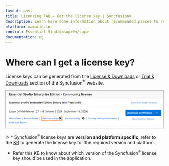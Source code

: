 ```yaml
---
layout: post
title: Licensing FAQ – Get the license key | Syncfusion®
description: Learn here some information about recommended places to register the Syncfusion® license key in your application.
platform: xamarin.ios
control: Essential Studio<sup>®</sup>
documentation: ug
---
```


# Where can I get a license key?

License keys can be generated from the [License & Downloads](https://syncfusion.com/account/downloads) or [Trial & Downloads](https://www.syncfusion.com/account/manage-trials/downloads) section of the Syncfusion<sup>®</sup> website. 

![Get License Key](licensing-images/generate-license.png)

I> * Syncfusion<sup>®</sup> license keys are **version and platform specific**, refer to the [KB](https://www.syncfusion.com/kb/8976/how-to-generate-license-key-for-licensed-products) to generate the license key for the required version and platform.
* Refer this [KB](https://www.syncfusion.com/kb/8951/which-version-syncfusion-license-key-should-i-use-in-my-application) to know about which version of the Syncfusion<sup>®</sup> license key should be used in the application.





